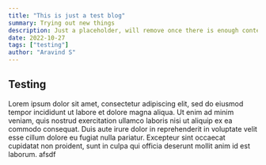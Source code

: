 ```yaml
---
title: "This is just a test blog"
summary: Trying out new things
description: Just a placeholder, will remove once there is enough content to fill the screen
date: 2022-10-27
tags: ["testing"]
author: "Aravind S"
---
```


## Testing

Lorem ipsum dolor sit amet, consectetur adipiscing elit, sed do eiusmod tempor incididunt ut labore et dolore magna aliqua. Ut enim ad minim veniam, quis nostrud exercitation ullamco laboris nisi ut aliquip ex ea commodo consequat. Duis aute irure dolor in reprehenderit in voluptate velit esse cillum dolore eu fugiat nulla pariatur. Excepteur sint occaecat cupidatat non proident, sunt in culpa qui officia deserunt mollit anim id est laborum. afsdf